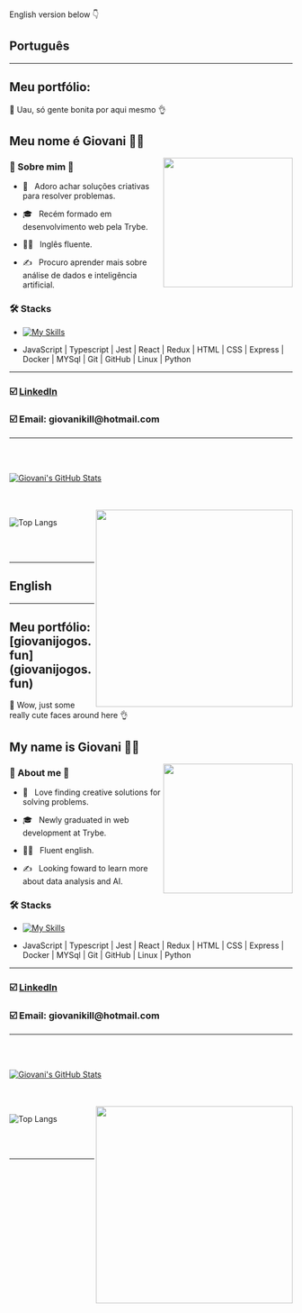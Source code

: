 English version below 👇

<h2> Português </h2>
<hr>
<h2> Meu portfólio: <giovanijogos.fun> </h2>

🧐 Uau, só gente bonita por aqui mesmo 👌 <h2> Meu nome é Giovani 🙋‍♂️ </h2>

<img align='right' src="https://media.giphy.com/media/3oKIPnAiaMCws8nOsE/giphy.gif" width="230">

<h3> 🌌 Sobre mim 🗿 </h3>



- 🤔 &nbsp; Adoro achar soluções criativas para resolver problemas.

- 🎓 &nbsp; Recém formado em desenvolvimento web pela Trybe.

- 👨🏻 &nbsp; Inglês fluente.

- ✍️ &nbsp; Procuro aprender mais sobre análise de dados e inteligência artificial.



<h3>🛠 Stacks</h3>


- [![My Skills](https://skillicons.dev/icons?i=js,ts,jest,react,redux,html,css,express,docker,mysql,git,github,linux,python)](https://skillicons.dev)

- JavaScript | Typescript | Jest | React | Redux | HTML | CSS | Express | Docker | MYSql | Git | GitHub | Linux | Python

<hr>

<h3> ☑️ <a href="https://www.linkedin.com/in/giovanikill/">LinkedIn<a/>  </h3>
<h3> ☑️ <b>Email:</b> giovanikill@hotmail.com  </h3>

<hr>  

<br/><br/>

[![Giovani's GitHub Stats](https://github-readme-stats.vercel.app/api?username=GiovaniKill&show_icons=true)](https://github.com/GiovaniKill)

<br/>

<br/>

<img src="https://media.giphy.com/media/9rtpurjbqiqZXbBBet/giphy.gif" width="350" align='right'>

![Top Langs](https://github-readme-stats.vercel.app/api/top-langs/?username=GiovaniKill&show_icons=true)

<br><br>



<hr>
  
  
<h2> English </h2>
<hr>
<h2> Meu portfólio: [giovanijogos.fun](giovanijogos.fun) </h2>
🧐 Wow, just some really cute faces around here 👌 <h2> My name is Giovani 🙋‍♂️ </h2>

<img align='right' src="https://media.giphy.com/media/3oKIPnAiaMCws8nOsE/giphy.gif" width="230">

<h3> 🌌 About me 🗿 </h3>



- 🤔 &nbsp; Love finding creative solutions for solving problems.

- 🎓 &nbsp; Newly graduated in web development at Trybe.

- 👨🏻 &nbsp; Fluent english.

- ✍️ &nbsp; Looking foward to learn more about data analysis and AI.



<h3>🛠 Stacks</h3>

- [![My Skills](https://skillicons.dev/icons?i=js,ts,jest,react,redux,html,css,express,docker,mysql,git,github,linux,python)](https://skillicons.dev)

- JavaScript | Typescript | Jest | React | Redux | HTML | CSS | Express | Docker | MYSql | Git | GitHub | Linux | Python

<hr>

<h3> ☑️ <a href="https://www.linkedin.com/in/giovanikill/">LinkedIn<a/>  </h3>
<h3> ☑️ <b>Email:</b> giovanikill@hotmail.com  </h3>

<hr>  

<br/><br/>

[![Giovani's GitHub Stats](https://github-readme-stats.vercel.app/api?username=GiovaniKill&show_icons=true)](https://github.com/GiovaniKill)

<br/>

<br/>

<img src="https://media.giphy.com/media/9rtpurjbqiqZXbBBet/giphy.gif" width="350" align='right'>

![Top Langs](https://github-readme-stats.vercel.app/api/top-langs/?username=GiovaniKill&show_icons=true)

<br><br>



<hr>


